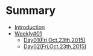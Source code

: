 # Summary

* [Introduction](README.md)
* [Weekly#01](weekly01.md)
   * [Day01(Fri,Oct.23th,2015)](day01md)
   * [Day02(Fri,Oct.23th,2015)](day02.md)

